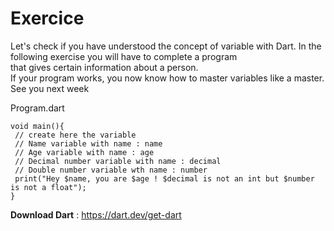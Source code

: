 # Exercice
Let's check if you have understood the concept of variable with Dart. In the following exercise you will have to complete a program<br> 
that gives certain information about a person.<br>
If your program works, you now know how to master variables like a master. See you next week<br>

Program.dart
```
void main(){
 // create here the variable
 // Name variable with name : name
 // Age variable with name : age
 // Decimal number variable with name : decimal
 // Double number variable wth name : number
 print("Hey $name, you are $age ! $decimal is not an int but $number is not a float");
}
```

__Download Dart__ : https://dart.dev/get-dart

